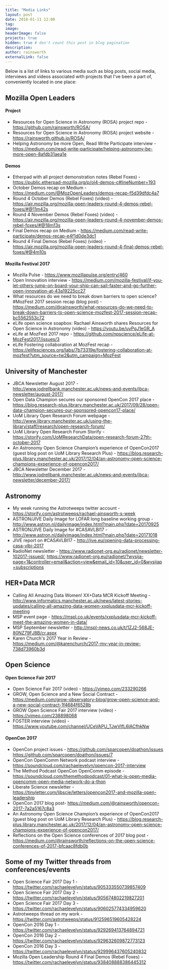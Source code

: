 ```yaml
---
title: "Media Links"
layout: post
date: 2018-01-11 12:00
tag:
image:
headerImage: false
projects: true
hidden: true # don't count this post in blog pagination
description:
author: rainsworth
externalLink: false
---
```


Below is a list of links to various media such as blog posts, social media, interviews and videos associated with projects that I've been a part of, conveniently located in one place:


## Mozilla Open Leaders

#### Project
* Resources for Open Science in Astronomy (ROSA) project repo - https://github.com/rainsworth/ROSA/
* Resources for Open Science in Astronomy (ROSA) project website - https://rainsworth.github.io/ROSA/
* Helping Astronomy be more Open, Read Write Participate interview - https://medium.com/read-write-participate/helping-astronomy-be-more-open-8afdb31aea1e

#### Demos
* Etherpad with all project demonstration notes (Rebel Foxes) - https://public.etherpad-mozilla.org/p/ol4-demos-c#lineNumber=193
* October Demos recap on Medium - https://medium.com/@MozOpenLeaders/demos-recap-f5d39dfdc4a7
* Round 4 October Demos (Rebel Foxes) (video) - https://air.mozilla.org/mozilla-open-leaders-round-4-demos-rebel-foxes/#@11m42s
* Round 4 November Demos (Rebel Foxes) (video) - https://air.mozilla.org/mozilla-open-leaders-round-4-november-demos-rebel-foxes/#@18m13s
* Final Demos recap on Medium - https://medium.com/read-write-participate/demos-recap-e4f1d0de3dc1
* Round 4 Final Demos (Rebel Foxes) (video) - https://air.mozilla.org/mozilla-open-leaders-round-4-final-demos-rebel-foxes/#@4m10s

#### Mozilla Festival 2017
* Mozilla Pulse - https://www.mozillapulse.org/entry/460
* Open Innovation interview - https://medium.com/mozilla-festival/if-you-let-others-jump-on-board-your-ship-can-sail-faster-and-go-further-open-innovation-at-43a19225cc27
* What resources do we need to break down barriers to open science? #MozFest 2017 session recap (blog post) - https://medium.com/@rainsworth/what-resources-do-we-need-to-break-down-barriers-to-open-science-mozfest-2017-session-recap-bc5562553c72
* eLife open science soapbox: Rachael Ainsworth shares Resources for Open Science in Astronomy (video) - https://youtu.be/uyPqJ1eGR_A
* eLife at MozFest 2017 repo - https://github.com/npscience/eLife-at-MozFest2017/issues/3
* eLife Fostering collaboration at MozFest recap - https://elifesciences.org/labs/7b73319e/fostering-collaboration-at-mozfest?utm_source=tw2&utm_campaign=MozFest


## University of Manchester

* JBCA Newsletter August 2017 - http://www.jodrellbank.manchester.ac.uk/news-and-events/jbca-newsletter/august-2017/
* Open Data Champion secures our sponsored OpenCon 2017 place - https://blog.research-plus.library.manchester.ac.uk/2017/09/28/open-data-champion-secures-our-sponsored-opencon17-place/
* UoM Library Open Research Forum webpage - http://www.library.manchester.ac.uk/using-the-library/staff/research/open-research-forum/
* UoM Library Open Research Forum Storify - https://storify.com/UoMResearchData/open-research-forum-27th-october-2017
* An Astronomy Open Science Champion’s experience of OpenCon2017 (guest blog post on UoM Library Research Plus) - https://blog.research-plus.library.manchester.ac.uk/2017/12/04/an-astronomy-open-science-champions-experience-of-opencon2017/
* JBCA Newsletter December 2017 - http://www.jodrellbank.manchester.ac.uk/news-and-events/jbca-newsletter/december-2017/

## Astronomy

* My week running the Astrotweeps twitter account - https://storify.com/astrotweeps/rachael-ainsworth-s-week
* ASTRON/JIVE Daily Image for LOFAR long baseline working group - http://www.astron.nl/dailyimage/index.html?main.php?date=20170925
* ASTRON/JIVE Daily Image for #CASAVLBI17 - http://www.astron.nl/dailyimage/index.html?main.php?date=20171018
* JIVE report on #CASAVLBI17 - http://jive.eu/opening-data-processing-casa-vlbi-2017
* RadioNet newsletter - https://www.radionet-org.eu/radionet/newsletter-102017-issued/, https://www.radionet-org.eu/radionet/?wysija-page=1&controller=email&action=view&email_id=10&user_id=0&wysijap=subscriptions

## HER+Data MCR

* Calling All Amazing Data Women! XX+Data MCR Kickoff Meeting - http://www.informatics.manchester.ac.uk/news/latest-stories-updates/calling-all-amazing-data-women-xxplusdata-mcr-kickoff-meeting
* MSP event page - https://mspl.co.uk/events/xxplusdata-mcr-kickoff-meet-the-amazing-women-in-data/
* MSP September newsletter - http://mspl-news.co.uk/t/1ZJ2-568JE-80NZ79FJ8B/cr.aspx
* Karen Church's 2017 Year in Review - https://medium.com/@karenchurch/2017-my-year-in-review-738d73960b3d

## Open Science

#### Open Science Fair 2017
* Open Science Fair 2017 (video) - https://vimeo.com/233290266
* GROW, Open Science and a New Social Contract - https://medium.com/grow-observatory-blog/grow-open-science-and-a-new-social-contract-1f4684f6528b
* GROW Open Science Fair 2017 interview (video) - https://vimeo.com/238898068
* FOSTER interview (video) - https://www.youtube.com/channel/UCeVAPU_TJwVIfL6lACfhkNw

#### OpenCon 2017
* OpenCon project issues - https://github.com/sparcopen/doathon/issues
https://github.com/sparcopen/doathon/issues/7
* OpenCon OpenComm Network podcast interview - https://soundcloud.com/rachaelevelyn/opencon-2017-interview
* The Method Podcast OpenCon OpenComm episode - https://soundcloud.com/themethodpodcast/01-what-is-open-media-opencomm-open-media-network-do-a-thon
* Liberate Science newsletter - https://tinyletter.com/libscie/letters/opencon2017-and-mozilla-open-leadership
* OpenCon 2017 blog post- https://medium.com/@rainsworth/opencon-2017-7a2a5167c8a3
* An Astronomy Open Science Champion’s experience of OpenCon2017 (guest blog post on UoM Library Research Plus) - https://blog.research-plus.library.manchester.ac.uk/2017/12/04/an-astronomy-open-science-champions-experience-of-opencon2017/
* Reflections on the Open Science conferences of 2017 blog post - https://medium.com/@rainsworth/reflections-on-the-open-science-conferences-of-2017-bfcaac8fdb0b

## Some of my Twitter threads from conferences/events
* Open Science Fair 2017 Day 1 - https://twitter.com/rachaelevelyn/status/905333550739857409
* Open Science Fair 2017 Day 2 - https://twitter.com/rachaelevelyn/status/905674802219827201
* Open Science Fair 2017 Day 3 - https://twitter.com/rachaelevelyn/status/906025774334959620
* Astrotweeps thread on my work - https://twitter.com/astrotweeps/status/912596519605428224
* OpenCon 2016 Day 1 - https://twitter.com/rachaelevelyn/status/929269413764894721
* OpenCon 2016 Day 2 - https://twitter.com/rachaelevelyn/status/929632609872773123
* OpenCon 2016 Day 3 - https://twitter.com/rachaelevelyn/status/929996437605240832
* Mozilla Open Leadership Round 4 Final Demos (Rebel Foxes) - https://twitter.com/rachaelevelyn/status/938408888386445312
